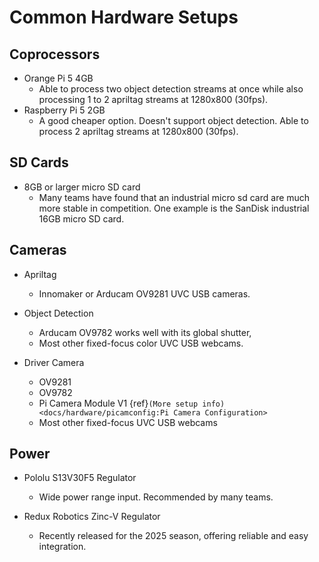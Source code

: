 # Common Hardware Setups

## Coprocessors

- Orange Pi 5 4GB
  - Able to process two object detection streams at once while also processing 1 to 2 apriltag streams at 1280x800 (30fps).
- Raspberry Pi 5 2GB
  - A good cheaper option. Doesn't support object detection. Able to process 2 apriltag streams at 1280x800 (30fps).

## SD Cards

- 8GB or larger micro SD card
  - Many teams have found that an industrial micro sd card are much more stable in competition. One example is the SanDisk industrial 16GB micro SD card.

## Cameras

- Apriltag

  - Innomaker or Arducam OV9281 UVC USB cameras.

- Object Detection

  - Arducam OV9782 works well with its global shutter,
  - Most other fixed-focus color UVC USB webcams.

- Driver Camera
  - OV9281
  - OV9782
  - Pi Camera Module V1 {ref}`(More setup info)<docs/hardware/picamconfig:Pi Camera Configuration>`
  - Most other fixed-focus UVC USB webcams

## Power

- Pololu S13V30F5 Regulator

  - Wide power range input. Recommended by many teams.

- Redux Robotics Zinc-V Regulator

  - Recently released for the 2025 season, offering reliable and easy integration.
